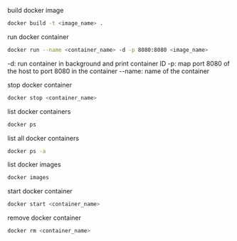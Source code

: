 build docker image

```bash
docker build -t <image_name> .
```

run docker container

```bash
docker run --name <container_name> -d -p 8080:8080 <image_name>
```

-d: run container in background and print container ID
-p: map port 8080 of the host to port 8080 in the container
--name: name of the container

stop docker container

```bash
docker stop <container_name>
```

list docker containers

```bash
docker ps
```

list all docker containers

```bash
docker ps -a
```

list docker images

```bash
docker images
```

start docker container

```bash
docker start <container_name>
```

remove docker container

```bash
docker rm <container_name>
```

